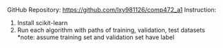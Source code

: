 GitHub Repository: https://github.com/lxy981126/comp472_a1
Instruction:
1. Install scikit-learn
2. Run each algorithm with paths of training, validation, test datasets\
    *note: assume training set and validation set have label
